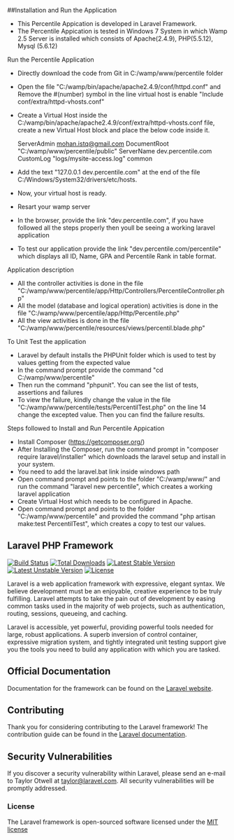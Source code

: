 ##Installation and Run the Application
- This Percentile Appication is developed in Laravel Framework.
- The Percentile Appication is tested in Windows 7 System in which Wamp 2.5 Server is installed which consists of Apache(2.4.9), PHP(5.5.12), Mysql (5.6.12)

Run the Percentile Application
- Directly download the code from Git in C:/wamp/www/percentile folder
- Open the file "C:/wamp/bin/apache/apache2.4.9/conf/httpd.conf" and Remove the #(number) symbol in the line virtual host is enable "Include conf/extra/httpd-vhosts.conf"
- Create a Virtual Host inside the C:/wamp/bin/apache/apache2.4.9/conf/extra/httpd-vhosts.conf file, create a new Virtual Host block and place the below code inside it.

    ServerAdmin mohan.istq@gmail.com
    DocumentRoot "C:/wamp/www/percentile/public"
    ServerName dev.percentile.com
    CustomLog "logs/mysite-access.log" common

- Add the text "127.0.0.1 dev.percentile.com" at the end of the file C:/Windows/System32/drivers/etc/hosts.
- Now, your virtual host is ready.

- Resart your wamp server
- In the browser, provide the link "dev.percentile.com", if you have followed all the steps properly then youll be seeing a working laravel application
- To test our application provide the link "dev.percentile.com/percentile" which displays all ID, Name, GPA and Percentile Rank in table format.

Application description
- All the controller activities is done in the file "C:/wamp/www/percentile/app/Http/Controllers/PercentileController.php"
- All the model (database and logical operation) activities is done in the file "C:/wamp/www/percentile/app/Http/Percentile.php"
- All the view activities is done in the file "C:/wamp/www/percentile/resources/views/percentil.blade.php"

To Unit Test the application
- Laravel by default installs the PHPUnit folder which is used to test by values getting from the expected value
- In the command prompt provide the command "cd C:/wamp/www/percentile" 
- Then run the command "phpunit". You can see the list of tests, assertions and failures
- To view the failure, kindly change the value in the file "C:/wamp/www/percentile/tests/PercentilTest.php" on the line 14 change the excepted value. Then you can find the failure results.


Steps followed to Install and Run Percentile Appication
- Install Composer (https://getcomposer.org/)
- After Installing the Composer, run the command prompt in "composer require laravel/installer" which downloads the laravel setup and install in your system.
- You need to add the laravel.bat link inside windows path
- Open command prompt and points to the folder "C:/wamp/www/" and run the command "laravel new percentile", which creates a working laravel application
- Create Virtual Host which needs to be configured in Apache.
- Open command prompt and points to the folder "C:/wamp/www/percentile" and provided the command "php artisan make:test PercentilTest", which creates a copy to test our values.

## Laravel PHP Framework

[![Build Status](https://travis-ci.org/laravel/framework.svg)](https://travis-ci.org/laravel/framework)
[![Total Downloads](https://poser.pugx.org/laravel/framework/d/total.svg)](https://packagist.org/packages/laravel/framework)
[![Latest Stable Version](https://poser.pugx.org/laravel/framework/v/stable.svg)](https://packagist.org/packages/laravel/framework)
[![Latest Unstable Version](https://poser.pugx.org/laravel/framework/v/unstable.svg)](https://packagist.org/packages/laravel/framework)
[![License](https://poser.pugx.org/laravel/framework/license.svg)](https://packagist.org/packages/laravel/framework)

Laravel is a web application framework with expressive, elegant syntax. We believe development must be an enjoyable, creative experience to be truly fulfilling. Laravel attempts to take the pain out of development by easing common tasks used in the majority of web projects, such as authentication, routing, sessions, queueing, and caching.

Laravel is accessible, yet powerful, providing powerful tools needed for large, robust applications. A superb inversion of control container, expressive migration system, and tightly integrated unit testing support give you the tools you need to build any application with which you are tasked.

## Official Documentation

Documentation for the framework can be found on the [Laravel website](http://laravel.com/docs).

## Contributing

Thank you for considering contributing to the Laravel framework! The contribution guide can be found in the [Laravel documentation](http://laravel.com/docs/contributions).

## Security Vulnerabilities

If you discover a security vulnerability within Laravel, please send an e-mail to Taylor Otwell at taylor@laravel.com. All security vulnerabilities will be promptly addressed.

### License

The Laravel framework is open-sourced software licensed under the [MIT license](http://opensource.org/licenses/MIT)
